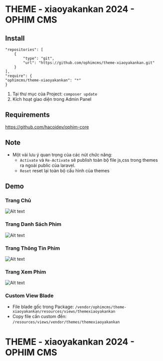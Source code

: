 # THEME - xiaoyakankan 2024 - OPHIM CMS

## Install

    "repositories": [
        {
            "type": "git",
            "url": "https://github.com/ophimcms/theme-xiaoyakankan.git"
        }
    ],
    "require": {
    "ophimcms/theme-xiaoyakankan": "*"
    }
1. Tại thư mục của Project: `composer update`
2. Kích hoạt giao diện trong Admin Panel
## Requirements
https://github.com/hacoidev/ophim-core
## Note
- Một vài lưu ý quan trọng của các nút chức năng:
    + `Activate` và `Re-Activate` sẽ publish toàn bộ file js,css trong themes ra ngoài public của laravel.
    + `Reset` reset lại toàn bộ cấu hình của themes
## Demo
### Trang Chủ
![Alt text](https://i.ibb.co/RP4Zsr7/image.png "Home Page")

### Trang Danh Sách Phim

![Alt text](https://i.ibb.co/1mBvf1b/image.png "Catalog Page")

### Trang Thông Tin Phim

![Alt text](https://i.ibb.co/QNmtFyG/image.png "Info Page")

### Trang Xem Phim

![Alt text](https://i.ibb.co/2W68S48/image.png "Episode Page")

### Custom View Blade
- File blade gốc trong Package: `/vendor/ophimcms/theme-xiaoyakankan/resources/views/themexiaoyakankan`
- Copy file cần custom đến: `/resources/views/vendor/themes/themexiaoyakankan`
# THEME - xiaoyakankan 2024 - OPHIM CMS
